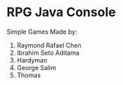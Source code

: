 # RPG Java Console

Simple Games Made by:
1. Raymond Rafael Chen
2. Ibrahim Seto Aditama
3. Hardyman
4. George Salim
5. Thomas
